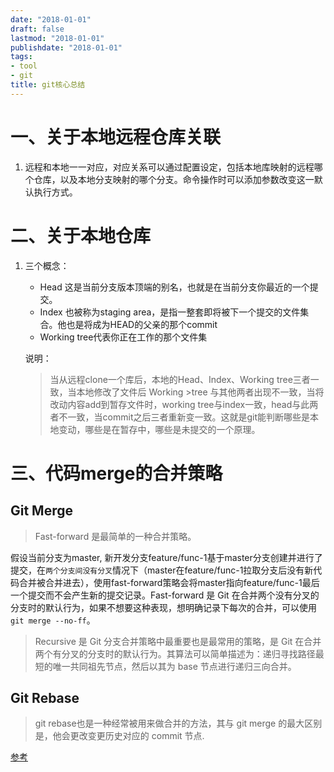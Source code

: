 ```yaml
---
date: "2018-01-01"
draft: false
lastmod: "2018-01-01"
publishdate: "2018-01-01"
tags:
- tool
- git
title: git核心总结
---
```

# 一、关于本地远程仓库关联

1. 远程和本地一一对应，对应关系可以通过配置设定，包括本地库映射的远程哪个仓库，以及本地分支映射的哪个分支。命令操作时可以添加参数改变这一默认执行方式。

# 二、关于本地仓库

1. 三个概念：
    * Head 这是当前分支版本顶端的别名，也就是在当前分支你最近的一个提交。
    * Index 也被称为staging area，是指一整套即将被下一个提交的文件集合。他也是将成为HEAD的父亲的那个commit
    * Working tree代表你正在工作的那个文件集

    说明：
    
    > 当从远程clone一个库后，本地的Head、Index、Working tree三者一致，当本地修改了文件后 Working >tree 与其他两者出现不一致，当将改动内容add到暂存文件时，working tree与index一致，head与此两者不一致，当commit之后三者重新变一致。这就是git能判断哪些是本地变动，哪些是在暂存中，哪些是未提交的一个原理。

# 三、代码merge的合并策略

## Git Merge

> Fast-forward 是最简单的一种合并策略。

假设当前分支为master, 新开发分支feature/func-1基于master分支创建并进行了提交，在`两个分支间没有分叉`情况下（master在feature/func-1拉取分支后没有新代码合并被合并进去），使用fast-forward策略会将master指向feature/func-1最后一个提交而不会产生新的提交记录。Fast-forward 是 Git 在合并两个没有分叉的分支时的默认行为，如果不想要这种表现，想明确记录下每次的合并，可以使用`git merge --no-ff`。

> Recursive 是 Git 分支合并策略中最重要也是最常用的策略，是 Git 在合并两个有分叉的分支时的默认行为。其算法可以简单描述为：递归寻找路径最短的唯一共同祖先节点，然后以其为 base 节点进行递归三向合并。

## Git Rebase

> git rebase也是一种经常被用来做合并的方法，其与 git merge 的最大区别是，他会更改变更历史对应的 commit 节点.

[参考](https://zhuanlan.zhihu.com/p/192972614)
